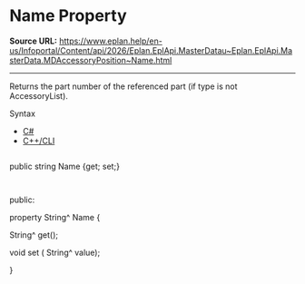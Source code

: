 # Name Property

**Source URL:** https://www.eplan.help/en-us/Infoportal/Content/api/2026/Eplan.EplApi.MasterDatau~Eplan.EplApi.MasterData.MDAccessoryPosition~Name.html

---

Returns the part number of the referenced part (if type is not AccessoryList).

Syntax

- [C#](#i-syntax-CS)
- [C++/CLI](#i-syntax-CPP2005)

```
```
public string Name {get; set;}
```
```

```
```
public:

property String^ Name {

   String^ get();

   void set (    String^ value);

}
```
```
